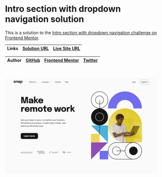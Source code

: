 # Intro section with dropdown navigation solution

This is a solution to the [Intro section with dropdown navigation challenge on Frontend Mentor](https://www.frontendmentor.io/challenges/intro-section-with-dropdown-navigation-ryaPetHE5).

| **Links** | [Solution URL](https://github.com/ionStici/intro-section-with-dropdown-navigation-fem) | [Live Site URL](https://ionstici.github.io/intro-section-with-dropdown-navigation-fem) |
| --------- | -------------------------------------------------------------------------------------- | -------------------------------------------------------------------------------------- |

| **Author** | [GitHub](https://github.com/ionStici) | [Frontend Mentor](https://www.frontendmentor.io/profile/ionStici) | [Twitter](https://twitter.com/ionStici_) |
| ---------- | ------------------------------------- | ----------------------------------------------------------------- | ---------------------------------------- |

<br>

![](./images/screenshot.png)

<!--
-   Almost White: hsl(0, 0%, 98%)
-   Medium Gray: hsl(0, 0%, 41%)
-   Almost Black: hsl(0, 0%, 8%)
-   Font size (paragraph): 18px
-   Family: [Epilogue](https://fonts.google.com/specimen/Epilogue)
-   Weights: 500, 700
-->
